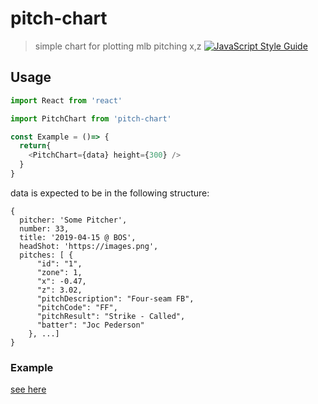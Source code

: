 # pitch-chart

> simple chart for plotting mlb pitching x,z
[![JavaScript Style Guide](https://img.shields.io/badge/code_style-standard-brightgreen.svg)](https://standardjs.com)

## Usage

```jsx
import React from 'react'

import PitchChart from 'pitch-chart'

const Example = ()=> {
  return{
    <PitchChart={data} height={300} />
  }
}
```
data is expected to be in the following structure:

```
{
  pitcher: 'Some Pitcher',
  number: 33,
  title: '2019-04-15 @ BOS',
  headShot: 'https://images.png',
  pitches: [ {
      "id": "1",
      "zone": 1,
      "x": -0.47,
      "z": 3.02,
      "pitchDescription": "Four-seam FB",
      "pitchCode": "FF",
      "pitchResult": "Strike - Called",
      "batter": "Joc Pederson"
    }, ...]
}
```

### Example

[see here](http://sj5000-pitch-chart.s3-website-us-east-1.amazonaws.com/)

